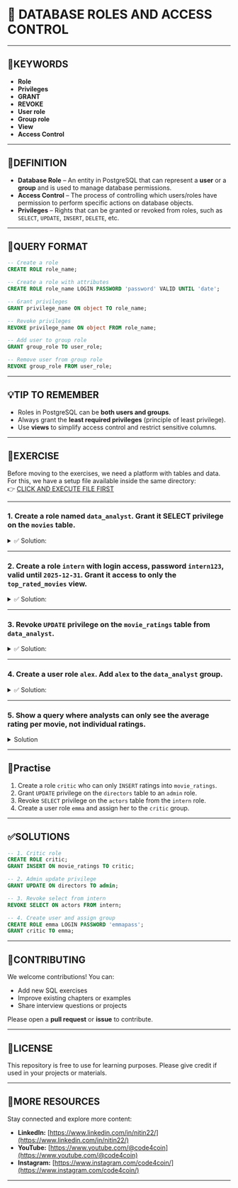 # 📘 DATABASE ROLES AND ACCESS CONTROL
---
## 🔑KEYWORDS
- **Role**
- **Privileges**
- **GRANT**
- **REVOKE**
- **User role**
- **Group role**
- **View**
- **Access Control**

---
## 📖DEFINITION
- **Database Role** – An entity in PostgreSQL that can represent a **user** or a **group** and is used to manage database permissions.  
- **Access Control** – The process of controlling which users/roles have permission to perform specific actions on database objects.  
- **Privileges** – Rights that can be granted or revoked from roles, such as `SELECT`, `UPDATE`, `INSERT`, `DELETE`, etc.

---
## 🧱QUERY FORMAT

```sql
-- Create a role
CREATE ROLE role_name;
```
```sql
-- Create a role with attributes
CREATE ROLE role_name LOGIN PASSWORD 'password' VALID UNTIL 'date';
```
```sql
-- Grant privileges
GRANT privilege_name ON object TO role_name;
```
```sql
-- Revoke privileges
REVOKE privilege_name ON object FROM role_name;
```
```sql
-- Add user to group role
GRANT group_role TO user_role;
```
```sql
-- Remove user from group role
REVOKE group_role FROM user_role;
```

---
## 💡TIP TO REMEMBER
- Roles in PostgreSQL can be **both users and groups**.  
- Always grant the **least required privileges** (principle of least privilege).  
- Use **views** to simplify access control and restrict sensitive columns.  

---
## 💪EXERCISE
Before moving to the exercises, we need a platform with tables and data.  
For this, we have a setup file available inside the same directory:  
👉 [CLICK AND EXECUTE FILE FIRST](https://github.com/code4coin/001-SQL-Structured-Query-Language-/blob/main/001%20SQL%20FOR%20DATA%20ENGINEERS/002%20SAMPLE%20DATA/001%20MOVIE%20DATA.md)

---

### 1. Create a role named `data_analyst`. Grant it **SELECT** privilege on the `movies` table.
<details>
  <summary>✅ Solution:</summary>

```sql
CREATE ROLE data_analyst;
GRANT SELECT ON movies TO data_analyst;
```
</details>

---

### 2. Create a role `intern` with login access, password `intern123`, valid until `2025-12-31`. Grant it access to only the `top_rated_movies` view.
<details>
  <summary>✅ Solution:</summary>

```sql
CREATE ROLE intern LOGIN PASSWORD 'intern123' VALID UNTIL '2025-12-31';

CREATE VIEW top_rated_movies AS
SELECT m.title, ROUND(AVG(r.rating),1) AS avg_rating
FROM movies m
JOIN movie_ratings r ON m.movie_id = r.movie_id
GROUP BY m.title
HAVING AVG(r.rating) > 9.0;

GRANT SELECT ON top_rated_movies TO intern;
```
</details>

---

### 3. Revoke `UPDATE` privilege on the `movie_ratings` table from `data_analyst`.
<details>
  <summary>✅ Solution:</summary>

```sql
REVOKE UPDATE ON movie_ratings FROM data_analyst;
```
</details>

---

### 4. Create a user role `alex`. Add `alex` to the `data_analyst` group.
<details>
  <summary>✅ Solution:</summary>

```sql
CREATE ROLE alex LOGIN PASSWORD 'alexpass';
GRANT data_analyst TO alex;
```
</details>

---

### 5. Show a query where analysts can only see the **average rating per movie**, not individual ratings.
<details>
<summary>Solution</summary>

```sql
CREATE VIEW analyst_movie_ratings AS
SELECT m.title, ROUND(AVG(r.rating),1) AS avg_rating, COUNT(r.rating) AS total_reviews
FROM movies m
JOIN movie_ratings r ON m.movie_id = r.movie_id
GROUP BY m.title;

GRANT SELECT ON analyst_movie_ratings TO data_analyst;
```

✅ Expected Output (sample):  
```
       title          | avg_rating | total_reviews
----------------------+------------+---------------
 Inception            |    9.3     |       2
 Titanic              |    9.5     |       1
 Avatar               |    9.7     |       1
 Interstellar         |    9.8     |       1
 The Dark Knight      |    9.4     |       1
```
</details>

---
## 🧠Practise
1. Create a role `critic` who can only `INSERT` ratings into `movie_ratings`.  
2. Grant `UPDATE` privilege on the `directors` table to an `admin` role.  
3. Revoke `SELECT` privilege on the `actors` table from the `intern` role.  
4. Create a user role `emma` and assign her to the `critic` group.  

---
## ✅SOLUTIONS

```sql
-- 1. Critic role
CREATE ROLE critic;
GRANT INSERT ON movie_ratings TO critic;
```
```sql
-- 2. Admin update privilege
GRANT UPDATE ON directors TO admin;
```
```sql
-- 3. Revoke select from intern
REVOKE SELECT ON actors FROM intern;
```
```sql
-- 4. Create user and assign group
CREATE ROLE emma LOGIN PASSWORD 'emmapass';
GRANT critic TO emma;
```

---
## 🤝**CONTRIBUTING** 

We welcome contributions! You can:

- Add new SQL exercises  
- Improve existing chapters or examples  
- Share interview questions or projects  

Please open a **pull request** or **issue** to contribute.

---
## 📄**LICENSE** 

This repository is free to use for learning purposes. Please give credit if used in your projects or materials.

---
## 🔗**MORE RESOURCES** 

Stay connected and explore more content:

- **LinkedIn:** [https://www.linkedin.com/in/nitin22/](https://www.linkedin.com/in/nitin22/)  
- **YouTube:** [https://www.youtube.com/@code4coin](https://www.youtube.com/@code4coin)  
- **Instagram:** [https://www.instagram.com/code4coin/](https://www.instagram.com/code4coin/)  

---

